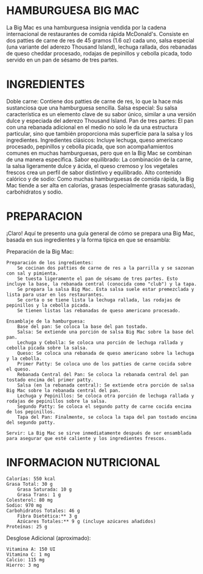 # HAMBURGUESA BIG MAC
La Big Mac es una hamburguesa insignia vendida por la cadena internacional de restaurantes de comida rápida McDonald's. Consiste en dos patties de carne de res de 45 gramos (1.6 oz) cada uno, salsa especial (una variante del aderezo Thousand Island), lechuga rallada, dos rebanadas de queso cheddar procesado, rodajas de pepinillos y cebolla picada, todo servido en un pan de sésamo de tres partes.

# INGREDIENTES
Doble carne: Contiene dos patties de carne de res, lo que la hace más sustanciosa que una hamburguesa sencilla.
Salsa especial: Su salsa característica es un elemento clave de su sabor único, similar a una versión dulce y especiada del aderezo Thousand Island.
Pan de tres partes: El pan con una rebanada adicional en el medio no solo le da una estructura particular, sino que también proporciona más superficie para la salsa y los ingredientes.
Ingredientes clásicos: Incluye lechuga, queso americano procesado, pepinillos y cebolla picada, que son acompañamientos comunes en muchas hamburguesas, pero que en la Big Mac se combinan de una manera específica.
Sabor equilibrado: La combinación de la carne, la salsa ligeramente dulce y ácida, el queso cremoso y los vegetales frescos crea un perfil de sabor distintivo y equilibrado.
Alto contenido calórico y de sodio: Como muchas hamburguesas de comida rápida, la Big Mac tiende a ser alta en calorías, grasas (especialmente grasas saturadas), carbohidratos y sodio.

#  PREPARACION
¡Claro! Aquí te presento una guía general de cómo se prepara una Big Mac, basada en sus ingredientes y la forma típica en que se ensambla:

Preparación de la Big Mac:

    Preparación de los ingredientes:
        Se cocinan dos patties de carne de res a la parrilla y se sazonan con sal y pimienta.
        Se tuesta ligeramente el pan de sésamo de tres partes. Esto incluye la base, la rebanada central (conocida como "club") y la tapa.
        Se prepara la salsa Big Mac. Esta salsa suele estar premezclada y lista para usar en los restaurantes.
        Se corta o se tiene lista la lechuga rallada, las rodajas de pepinillos y la cebolla picada.
        Se tienen listas las rebanadas de queso americano procesado.

    Ensamblaje de la hamburguesa:
        Base del pan: Se coloca la base del pan tostado.
        Salsa: Se extiende una porción de salsa Big Mac sobre la base del pan.
        Lechuga y Cebolla: Se coloca una porción de lechuga rallada y cebolla picada sobre la salsa.
        Queso: Se coloca una rebanada de queso americano sobre la lechuga y la cebolla.
        Primer Patty: Se coloca uno de los patties de carne cocida sobre el queso.
        Rebanada Central del Pan: Se coloca la rebanada central del pan tostado encima del primer patty.
        Salsa (en la rebanada central): Se extiende otra porción de salsa Big Mac sobre la rebanada central del pan.
        Lechuga y Pepinillos: Se coloca otra porción de lechuga rallada y rodajas de pepinillos sobre la salsa.
        Segundo Patty: Se coloca el segundo patty de carne cocida encima de los pepinillos.
        Tapa del Pan: Finalmente, se coloca la tapa del pan tostado encima del segundo patty.

    Servir: La Big Mac se sirve inmediatamente después de ser ensamblada para asegurar que esté caliente y los ingredientes frescos.

# INFORMACION NUTRICIONAL
    Calorías: 550 kcal
    Grasa Total: 30 g
        Grasa Saturada: 10 g
        Grasa Trans: 1 g
    Colesterol: 80 mg
    Sodio: 970 mg
    Carbohidratos Totales: 46 g
        Fibra Dietética:** 3 g
        Azúcares Totales:** 9 g (incluye azúcares añadidos)
    Proteínas: 25 g

Desglose Adicional (aproximado):

    Vitamina A: 150 UI
    Vitamina C: 1 mg
    Calcio: 115 mg
    Hierro: 3 mg